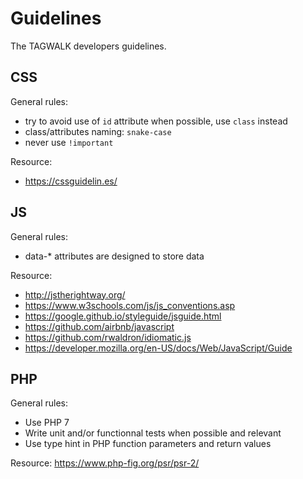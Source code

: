 # Guidelines

The TAGWALK developers guidelines.

## CSS

General rules:
- try to avoid use of `id` attribute when possible, use `class` instead 
- class/attributes naming: `snake-case`
- never use `!important`

Resource: 
- https://cssguidelin.es/

## JS

General rules:
- data-* attributes are designed to store data

Resource: 
- http://jstherightway.org/
- https://www.w3schools.com/js/js_conventions.asp
- https://google.github.io/styleguide/jsguide.html
- https://github.com/airbnb/javascript
- https://github.com/rwaldron/idiomatic.js
- https://developer.mozilla.org/en-US/docs/Web/JavaScript/Guide

## PHP

General rules:
- Use PHP 7
- Write unit and/or functionnal tests when possible and relevant
- Use type hint in PHP function parameters and return values 

Resource: https://www.php-fig.org/psr/psr-2/
